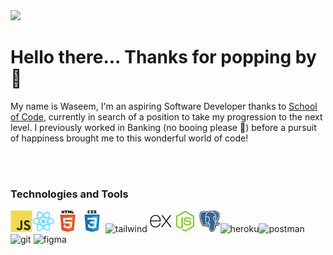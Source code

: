 <img src="https://capsule-render.vercel.app/api?type=waving&color=auto&height=300&section=header&text=Welcome%&animation=fadeIn&fontSize=90" />

# Hello there... Thanks for popping by 🙂

My name is Waseem, I'm an aspiring Software Developer thanks to <a href="https://www.schoolofcode.co.uk/" target="_blank">School of Code</a>, currently in search of a position to take my progression to the next level.
I previously worked in Banking (no booing please 😬) before a pursuit of happiness brought me to this wonderful world of code!

<br>
<br>

### Technologies and Tools

<img src="https://raw.githubusercontent.com/devicons/devicon/master/icons/javascript/javascript-original.svg" alt="javascript" width="35" height="35"/><img src="https://raw.githubusercontent.com/devicons/devicon/master/icons/react/react-original.svg" alt="react" width="35" height="35"/>
<img src="https://raw.githubusercontent.com/devicons/devicon/master/icons/html5/html5-original-wordmark.svg" alt="html5" width="35" height="35"/> 
<img src="https://raw.githubusercontent.com/devicons/devicon/master/icons/css3/css3-original-wordmark.svg" alt="css3" width="35" height="35"/> 
<img src="https://www.vectorlogo.zone/logos/tailwindcss/tailwindcss-icon.svg" alt="tailwind" width="35" height="35"/> 
<img src="https://raw.githubusercontent.com/devicons/devicon/master/icons/express/express-original.svg" alt="express" width="35" height="35"/> 
<img src="https://raw.githubusercontent.com/devicons/devicon/master/icons/nodejs/nodejs-original.svg" alt="nodejs" width="35" height="35"/> 
<img src="https://raw.githubusercontent.com/devicons/devicon/master/icons/postgresql/postgresql-original.svg" alt="postgresql" width="35" height="35"/><img src="https://www.vectorlogo.zone/logos/heroku/heroku-icon.svg" alt="heroku" width="35" height="35"/><img src="https://www.vectorlogo.zone/logos/getpostman/getpostman-icon.svg" alt="postman" width="35" height="35"/>
<img src="https://www.vectorlogo.zone/logos/git-scm/git-scm-icon.svg" alt="git" width="35" height="35"/> 
<img src="https://www.vectorlogo.zone/logos/figma/figma-icon.svg" alt="figma" width="35" height="35"/>


<!--
**WaseemBen6/WaseemBen6** is a ✨ _special_ ✨ repository because its `README.md` (this file) appears on your GitHub profile.

Here are some ideas to get you started:

- 🔭 I’m currently working on ...
- 🌱 I’m currently learning ...
- 👯 I’m looking to collaborate on ...
- 🤔 I’m looking for help with ...
- 💬 Ask me about ...
- 📫 How to reach me: ...
- 😄 Pronouns: ...
- ⚡ Fun fact: ...
-->
